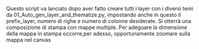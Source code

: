 Questo script va lanciato dopo aver fatto creare tutti i layer con i diversi temi da 01_Auto_gen_layer_and_thematize.py, impostando anche in questo il prefix_layer, numero di righe e numero di colonne desiderate.
Si otterrà una composizione di stampa con mappe multiple.
Per adeguare la dimensione della mappa in stampa occorre,per adesso, opportunamente zoomare sulla mappa nel canvas
